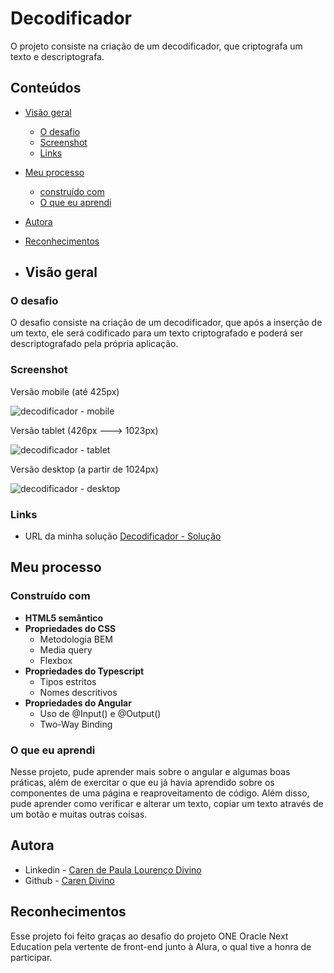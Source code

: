 # Decodificador
O projeto consiste na criação de um decodificador, que criptografa um texto e descriptografa.

## Conteúdos
- [Visão geral](#visão-geral)
  - [O desafio](#o-desafio)
  - [Screenshot](#screenshot)
  - [Links](#links)
- [Meu processo](#meu-processo)
  - [construído com](#construído-com)
  - [O que eu aprendi](#o-que-eu-aprendi)
- [Autora](#autora)
- [Reconhecimentos](#reconhecimentos)

- ## Visão geral

### O desafio
O desafio consiste na criação de um decodificador, que após a inserção de um texto, ele será codificado para um texto criptografado e poderá ser descriptografado pela própria aplicação.

### Screenshot

Versão mobile (até 425px)

![decodificador - mobile](https://github.com/user-attachments/assets/f047ec9b-f328-4a30-af15-f9a3768d7411)

Versão tablet (426px ---> 1023px)

![decodificador - tablet](https://github.com/user-attachments/assets/5c8b0d40-fcfc-4319-b8b6-b8502d61f224)

Versão desktop (a partir de 1024px)

![decodificador - desktop](https://github.com/user-attachments/assets/b353c1be-4f88-46d3-ae73-580620a04f99)

### Links

- URL da minha solução [Decodificador - Solução](https://decodificador-lake.vercel.app/)

## Meu processo

### Construído com

- **HTML5 semântico**
- **Propriedades do CSS**
  - Metodologia BEM
  - Media query
  - Flexbox
- **Propriedades do Typescript**
  - Tipos estritos
  - Nomes descritivos
- **Propriedades do Angular**
  - Uso de @Input() e @Output()
  - Two-Way Binding
 
### O que eu aprendi

Nesse projeto, pude aprender mais sobre o angular e algumas boas práticas, além de exercitar o que eu já havia aprendido sobre os componentes de uma página e reaproveitamento de código. Além disso, pude aprender como verificar e alterar um texto, copiar um texto através de um botão e muitas outras coisas.

## Autora

- Linkedin - [Caren de Paula Lourenço Divino](https://www.linkedin.com/in/carendvn/)
- Github - [Caren Divino](https://github.com/caredvn)

## Reconhecimentos

Esse projeto foi feito graças ao desafio do projeto ONE Oracle Next Education pela vertente de front-end junto à Alura, o qual tive a honra de participar.

